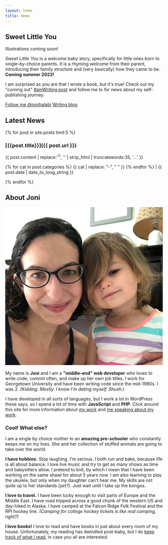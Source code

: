 ```yaml
---
layout: home
title: Home
---
```


## Sweet Little You

<div class="book-cover-placeholder book-cover-placeholder-float">
  Illustrations coming soon!
</div>

*Sweet Little You* is a welcome baby story, specifically for little ones born to single-by-choice parents. It is a rhyming welcome from their parent, introducing their family structure and (very basically) how they came to be. __Coming summer 2022!__

I am surprised as you are that I wrote a book, but it's true! Check out my "coming out" [#amWriting post](/blog/am-writing) and follow me to for news about my self-publishing journey.

<a href="https://twitter.com/jonihalabi" class="button">Follow me @jonihalabi</a> <a href="/blog/writing" class="button">Writing blog</a>



<section markdown="1" class="has-background copper" aria-label="Articles">

## Latest News

{% for post in site.posts limit:5 %}

<article markdown="1" class="latest-post {{post.categories.first}}" aria-label="{{post.title}}">

### [{{post.title}}]({{ post.url }})

<p class="excerpt">{{ post.content | replace:'<sup>1</sup>', '' | strip_html | truncatewords:35, '…' }}</p>

<p class="latest-post-meta">
  {% for cat in post.categories %}
    <span>{{ cat | replace: "-", " " }}</span>
  {% endfor %}
  |
  {{ post.date | date_to_long_string }}
</p>

</article>

{% endfor %}

</section>



<section markdown="1" class="has-background timberwolf" aria-label="Biography">

## About Joni

![My daughter and me](/assets/images/family.jpg)

My name is **Joni** and I am a **"middle-end" web developer** who loves to write code, commit often, and make up her own job titles. I work for Georgetown University and have been writing code since the mid-1980s. I was 2. _(Kidding. Mostly. I know I'm dating myself. Shush.)_

I have developed in all sorts of languages, but I work a lot in WordPress these says, so I spend a lot of time with **JavaScript** and **PHP**. Click around this site for more information about [my work](/work) and [me speaking about my work](/speaking).

### Cool! What else?

I am a single by choice mother to an **amazing pre-schooler** who constantly keeps me on my toes. She and her collection of stuffed animals are going to take over the world.

**I have hobbies.** Stop laughing. I'm serious. I both run and bake, because life is all about balance. I love live music and try to get as many shows as time and babysitters allow. I pretend to knit, by which I mean that I have been working on the same shawl for about 5 years now. I am also learning to play the ukulele, but only when my daughter can't hear me. My skills are not quite up to her standards _(yet?)_. Just wait until I take up the bongos.

**I love to travel.** I have been lucky enough to visit parts of Europe and the Middle East. I have road tripped across a good chunk of the western US and day-hiked in Alaska. I have camped at the Falcon Ridge Folk Festival and the RPI hockey line. _(Camping for college hockey tickets is like real camping, right?)_

**I love books!** I love to read and have books in just about every room of my house. Unfortunately, my reading has dwindled post-baby, but I do [keep track of what I read](/books/reading/), in case you all are interested.

</section>
